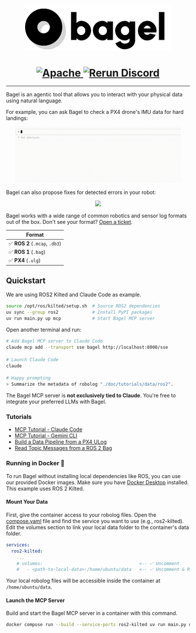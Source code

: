 <p align="center">
  <picture>
    <source media="(prefers-color-scheme: dark)" srcset="./doc/assets/bagel_logo_dark_mode.png">
    <img src="./doc/assets/bagel_logo_light_mode.png" width="400">
  </picture>
</p>

<h1 align="center">
  <a href="https://github.com/shouhengyi/bagel/blob/stage/LICENSE">
    <img alt="Apache" src="https://img.shields.io/badge/license-Apache-blue.svg">
  </a>
  <a href="https://discord.gg/QJDwuDGJsH">
    <img alt="Rerun Discord" src="https://img.shields.io/discord/1392632504908906506?label=Discord">
  </a>
</h1>

---

Bagel is an agentic tool that allows you to interact with your physical data using natural language.

For example, you can ask Bagel to check a PX4 drone's IMU data for hard landings:

<p align="center">
  <picture>
    <img src="./doc/assets/prompt_hard_landing.gif" width="90%">
  </picture>
</p>

Bagel can also propose fixes for detected errors in your robot:

<p align="center">
  <picture>
    <img src="./doc/assets/prompt_find_errors.gif" width="90%">
  </picture>
</p>

Bagel works with a wide range of common robotics and sensor log formats out of the box. Don't see your format? [Open a ticket](https://github.com/shouhengyi/bagel/issues).

| Format                         |
| ------------------------------ |
| ✅ **ROS 2** (`.mcap`, `.db3`) |
| ✅ **ROS 1** (`.bag`)          |
| ✅ **PX4** (`.ulg`)            |

## Quickstart

We are using ROS2 Kilted and Claude Code as example.

```sh
source /opt/ros/kilted/setup.sh  # Source ROS2 dependencies
uv sync --group ros2             # Install PyPI packages
uv run main.py up mcp            # Start Bagel MCP server
```

Open another terminal and run:

```sh
# Add Bagel MCP server to Claude Code
claude mcp add --transport sse bagel http://localhost:8000/sse

# Launch Claude Code
claude

# Happy prompting
> Summarize the metadata of robolog "./doc/tutorials/data/ros2".
```

The Bagel MCP server is **not exclusively tied to Claude**. You're free to integrate your
preferred LLMs with Bagel.

### Tutorials

- [MCP Tutorial - Claude Code](./doc/tutorials/mcp/0_claude_code_px4.ipynb)
- [MCP Tutorial - Gemini CLI](./doc/tutorials/mcp/1_gemini_cli_ros2.ipynb)
- [Build a Data Pipeline from a PX4 ULog](./doc/tutorials/pipelines/0_basics.ipynb)
- [Read Topic Messages from a ROS 2 Bag](./doc/tutorials/readers/1_read_by_topic.ipynb)

### Running in Docker 🐳

To run Bagel without installing local dependencies like ROS, you can use our provided Docker images. Make sure you have [Docker Desktop](https://docs.docker.com/desktop/) installed. This example uses ROS 2 Kilted.

#### Mount Your Data

First, give the container access to your robolog files. Open the [compose.yaml](./compose.yaml) file and find the service you want to use (e.g., ros2-kilted). Edit the volumes section to link your local data folder to the container's data folder.

```yaml
services:
  ros2-kilted:
    ...
    # volumes:                                     <-- ✅ Uncomment
    #   - <path-to-local-data>:/home/ubuntu/data   <-- ✅ Uncomment & Replace
```

Your local robolog files will be accessible inside the container at `/home/ubuntu/data`.

#### Launch the MCP Server

Build and start the Bagel MCP server in a container with this command.

```sh
docker compose run --build --service-ports ros2-kilted uv run main.py up mcp
```
